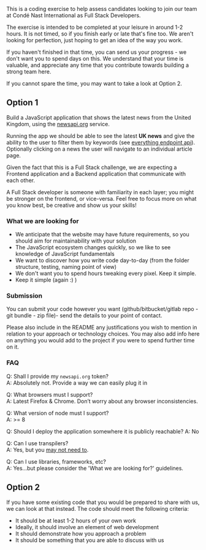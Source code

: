 This is a coding exercise to help assess candidates looking to join our team at Condé Nast International as Full Stack Developers.

The exercise is intended to be completed at your leisure in around 1-2 hours. It is not timed, so if you finish early or late that's fine too. We aren't looking for perfection, just hoping to get an idea of the way you work.

If you haven't finished in that time, you can send us your progress - we don't want you to spend days on this. We understand that your time is valuable, and appreciate any time that you contribute towards building a strong team here.

If you cannot spare the time, you may want to take a look at Option 2.

## Option 1

Build a JavaScript application that shows the latest news from the United Kingdom, using the [newsapi.org](https://newsapi.org) service.

Running the app we should be able to see the latest **UK news** and give the ability to the user to filter them by keywords (see [everything endpoint api](https://newsapi.org/docs/endpoints/everything)). Optionally clicking on a news the user will navigate to an individual article page.

Given the fact that this is a Full Stack challenge, we are expecting a Frontend application and a Backend application that communicate with each other.

A Full Stack developer is someone with familiarity in each layer; you might be stronger on the frontend, or vice-versa. Feel free to focus more on what you know best, be creative and show us your skills!

### What we are looking for

* We anticipate that the website may have future requirements, so you should aim for maintainability with your solution
* The JavaScript ecosystem changes quickly, so we like to see knowledge of JavaScript fundamentals
* We want to discover how you write code day-to-day (from the folder structure, testing, naming point of view)
* We don't want you to spend hours tweaking every pixel. Keep it simple.
* Keep it simple (again :) )

### Submission

You can submit your code however you want (github/bitbucket/gitlab repo - git bundle - zip file)- send the details to your point of contact.

Please also include in the README any justifications you wish to mention in relation to your approach or technology choices. You may also add info here on anything you would add to the project if you were to spend further time on it.

### FAQ

Q: Shall I provide my `newsapi.org` token?  
A: Absolutely not. Provide a way we can easily plug it in

Q: What browsers must I support?  
A: Latest Firefox & Chrome. Don’t worry about any browser inconsistencies.

Q: What version of node must I support?  
A: >= 8

Q: Should I deploy the application somewhere it is publicly reachable?
A: No

Q: Can I use transpilers?  
A: Yes, but you [may not need to](http://kangax.github.io/compat-table/es6/).

Q: Can I use libraries, frameworks, etc?  
A: Yes...but please consider the 'What we are looking for?' guidelines.

## Option 2

If you have some existing code that you would be prepared to share with us, we can look at that instead. The code should meet the following criteria:

* It should be at least 1-2 hours of your own work
* Ideally, it should involve an element of web development
* It should demonstrate how you approach a problem
* It should be something that you are able to discuss with us
